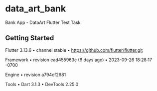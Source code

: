# data_art_bank

Bank App - DataArt Flutter Test Task

## Getting Started

Flutter 3.13.6 • channel stable • https://github.com/flutter/flutter.git

Framework • revision ead455963c (6 days ago) • 2023-09-26 18:28:17 -0700

Engine • revision a794cf2681

Tools • Dart 3.1.3 • DevTools 2.25.0
